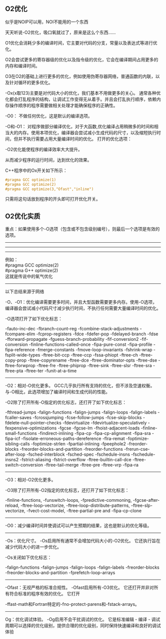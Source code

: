 ## O2优化
似乎是NOIP可以用，NOI不能用的一个东西

天天听说-O2优化，吸口氧就过了，原来是这么个东西……

O1优化会消耗少多的编译时间，它主要对代码的分支，常量以及表达式等进行优化。 

O2会尝试更多的寄存器级的优化以及指令级的优化，它会在编译期间占用更多的内存和编译时间。 

O3在O2的基础上进行更多的优化，例如使用伪寄存器网络，普通函数的内联，以及针对循环的更多优化。 

-Ox(x取123)主要是对代码大小的优化，我们基本不用做更多的关心。 通常各种优化都会打乱程序的结构，让调试工作变得无从着手。并且会打乱执行顺序，依赖内存操作顺序的程序需要做相关处理才能确保程序的正确性。  

-O0： 不做任何优化，这是默认的编译选项。

-O和-O1： 对程序做部分编译优化，对于大函数,优化编译占用稍微多的时间和相当大的内存。使用本项优化，编译器会尝试减小生成代码的尺寸，以及缩短执行时间，但并不执行需要占用大量编译时间的优化。 打开的优化选项：

-O2优化能使程序的编译效率大大提升。

从而减少程序的运行时间，达到优化的效果。

C++程序中的Ox开关如下所示：
```c
#pragma GCC optimize(1)
#pragma GCC optimize(2)
#pragma GCC optimize(3,"Ofast","inline")
```
只需将这句话放到程序的开头即可打开优化开关。

## O2优化实质

重点：如果使用多个-O选项（包含或不包含级别编号），则最后一个选项是有效的选项。

------------


------------


------------
例如：  
#pragma GCC optimize(2)  
#pragma G++ optimize(2)  
这就是传说中的氧气优化


------------

以下总结来源于网络


-O、-O1：优化编译需要更多时间，并且大型函数需要更多内存。使用-O选项，编译器会尝试减小代码尺寸减少执行时间，不执行任何需要大量编译时间的优化。

-O选项打开了如下优化标志：

-fauto-inc-dec -fbranch-count-reg   -fcombine-stack-adjustments -fcompare-elim   -fcprop-registers -fdce -fdefer-pop
-fdelayed-branch -fdse -fforward-propagate -fguess-branch-probability -fif-conversion2 -fif-conversion
-finline-functions-called-once -fipa-pure-const -fipa-profile -fipa-reference -fmerge-constants -fmove-loop-invariants
-fshrink-wrap -fsplit-wide-types -ftree-bit-ccp -ftree-ccp -fssa-phiopt -ftree-ch -ftree-copy-prop -ftree-copyrename -ftree-dce
-ftree-dominator-opts -ftree-dse -ftree-forwprop -ftree-fre -ftree-phiprop -ftree-sink -ftree-slsr -ftree-sra -ftree-pta
-ftree-ter -funit-at-a-time

------------

-O2：相对-O优化更多。 GCC几乎执行所有支持的优化，但不涉及空速权衡。 与-O相比，此选项增加了编译时间和生成代码的性能。

-O2除了打开所有-O指定的优化标志，还打开了如下优化标志：

-fthread-jumps
-falign-functions  -falign-jumps -falign-loops  -falign-labels -fcaller-saves -fcrossjumping -fcse-follow-jumps
-fcse-skip-blocks -fdelete-null-pointer-checks -fdevirtualize -fdevirtualize-speculatively -fexpensive-optimizations -fgcse
-fgcse-lm -fhoist-adjacent-loads -finline-small-functions -findirect-inlining -fipa-cp -fipa-cp-alignment -fipa-sra -fipa-icf
-fisolate-erroneous-paths-dereference -flra-remat -foptimize-sibling-calls -foptimize-strlen -fpartial-inlining -fpeephole2
-freorder-blocks -freorder-blocks-and-partition -freorder-functions -frerun-cse-after-loop -fsched-interblock  -fsched-spec
-fschedule-insns  -fschedule-insns2 -fstrict-aliasing -fstrict-overflow -ftree-builtin-call-dce -ftree-switch-conversion
-ftree-tail-merge -ftree-pre -ftree-vrp -fipa-ra


------------

-O3：相对-O2优化更多。

-O3除了打开所有-O2指定的优化标志，还打开了如下优化标志：

-finline-functions, -funswitch-loops,
-fpredictive-commoning, -fgcse-after-reload, -ftree-loop-vectorize, -ftree-loop-distribute-patterns, -ftree-slp-vectorize,
-fvect-cost-model, -ftree-partial-pre and -fipa-cp-clone


------------
-O0：减少编译时间并使调试可以产生预期的结果，这也是默认的优化等级。


------------
-Os：优化尺寸。 -Os启用所有通常不会增加代码大小的-O2优化。 它还执行旨在减少代码大小的进一步优化。

-Os关闭如下优化标志：

-falign-functions  -falign-jumps  -falign-loops -falign-labels  -freorder-blocks
-freorder-blocks-and-partition -fprefetch-loop-arrays


------------

-Ofast：无视严格的标准合规性。 -Ofast启用所有-O3优化。 它还打开并非对所有符合标准的程序有效的优化。 它打开

-ffast-math和Fortran特定的-fno-protect-parens和-fstack-arrays。


------------
Og：优化调试体验。 -Og启用不会干扰调试的优化。 它是标准编辑 - 编译 - 调试周期可以选择的优化级别，提供合理的优化级别，同时保持快速编译和良好的调试体验

